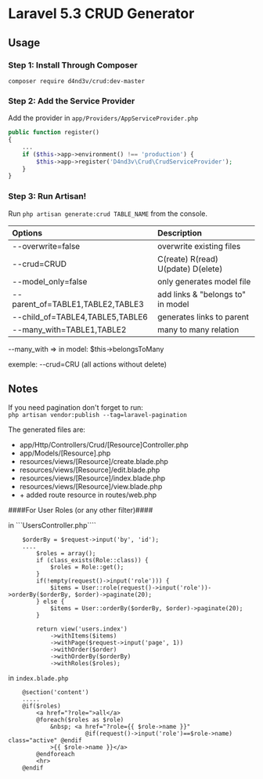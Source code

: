 # Laravel 5.3 CRUD Generator

## Usage

### Step 1: Install Through Composer

```
composer require d4nd3v/crud:dev-master
```

### Step 2: Add the Service Provider

Add the provider in `app/Providers/AppServiceProvider.php`

```php
public function register()
{
    ...
	if ($this->app->environment() !== 'production') {
		$this->app->register('D4nd3v\Crud\CrudServiceProvider');
	}
}
```

### Step 3: Run Artisan!

Run `php artisan generate:crud TABLE_NAME` from the console.

|Options                           |Description                 |
|:---------------------------------|:---------------------------|
|--overwrite=false                 | overwrite existing files   |
|--crud=CRUD                       | C(reate) R(read) U(pdate) D(elete)   |
|--model_only=false                | only generates model file  |
|--parent_of=TABLE1,TABLE2,TABLE3  | add links & "belongs to" in model   |
|--child_of=TABLE4,TABLE5,TABLE6   | generates links to parent |
|--many_with=TABLE1,TABLE2         | many to many relation |


--many_with => in model: $this->belongsToMany


  
exemple: --crud=CRU (all actions without delete)  

## Notes
If you need pagination don't forget to run:  
`php artisan vendor:publish --tag=laravel-pagination`

The generated files are:
- app/Http/Controllers/Crud/[Resource]Controller.php
- app/Models/[Resource].php
- resources/views/[Resource]/create.blade.php
- resources/views/[Resource]/edit.blade.php
- resources/views/[Resource]/index.blade.php
- resources/views/[Resource]/view.blade.php
- \+ added route resource in routes/web.php


####For User Roles (or any other filter)####

in ```UsersController.php````
```
	$orderBy = $request->input('by', 'id');
	....
		$roles = array();
		if (class_exists(Role::class)) {
			$roles = Role::get();
		}
		if(!empty(request()->input('role'))) {
			$items = User::role(request()->input('role'))->orderBy($orderBy, $order)->paginate(20);
		} else {
			$items = User::orderBy($orderBy, $order)->paginate(20);
		}
		
        return view('users.index')
            ->withItems($items)
            ->withPage($request->input('page', 1))
            ->withOrder($order)
            ->withOrderBy($orderBy)
            ->withRoles($roles);
```


in ```index.blade.php``` 
```
	@section('content')
	.....
	@if($roles)
		<a href="?role=">all</a>
		@foreach($roles as $role)
			&nbsp; <a href="?role={{ $role->name }}"
					  @if(request()->input('role')==$role->name) class="active" @endif
			>{{ $role->name }}</a>
		@endforeach
		<hr>
	@endif
```








